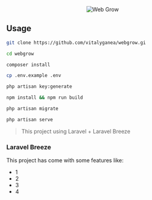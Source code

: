 <p align="center"><img src="https://i.imgflip.com/ahgny.jpg?a485856" alt="Web Grow"></p>

## Usage

```bash
git clone https://github.com/vitalyganea/webgrow.gi

cd webgrow

composer install

cp .env.example .env

php artisan key:generate

npm install && npm run build

php artisan migrate

php artisan serve
```

> This project using Laravel + Laravel Breeze

### Laravel Breeze

This project has come with some features like:

-   1
-   2
-   3
-   4
